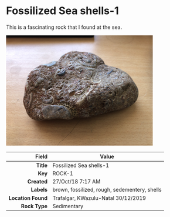 # Fossilized Sea shells-1
This is a fascinating rock that I found at the sea.
 


<img height="300px" src="10000.jpg"/>

|       Field | Value                   |
|------------:|-------------------------|
|   **Title** | Fossilized Sea shells-1 |
|     **Key** | ROCK-1 |
| **Created** | 27/Oct/18 7:17 AM |
| **Labels** | brown, fossilized, rough, sedementery, shells |
| **Location Found** | Trafalgar, KWazulu-Natal 30/12/2019 |
| **Rock Type** | Sedimentary |

        